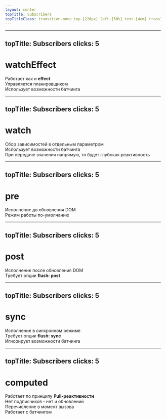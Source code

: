 ```yaml
---
layout: center
topTitle: Subscribers
topTitleClass: transition-none top-[220px] left-[50%] text-[4em] translate-x-[-50%]
---
```


---
topTitle: Subscribers
clicks: 5
---

<Timeline :steps="[{
  effectClasses: 'outline outline-2 outline-[#CCCCCC88]',
  schedulerClasses: '-blur-hidden outline-[#00000088]',
  batchClasses: '-blur-hidden outline-[#00000088]',
  exampleClasses: '',
}, {
  effectClasses: 'outline-[#00000088]',
  schedulerClasses: 'outline outline-2 outline-[#CCCCCC88]',
}, {
  schedulerClasses: 'outline-[#00000088]',
  batchClasses: 'outline outline-2 outline-[#CCCCCC88]',
}]" v-slot="t">

<h1 class="text-center">watchEffect</h1>

<div class="grid grid-cols-2 grid-rows-4 gap-[14px] grid-flow-col mt-12">
  <div class="item fx duration-400" :class="t.effectClasses">
    <div class="item-icon">
      <MaterialSymbolsContentCopyRounded/>
    </div>
    <div>
      Работает как и <strong>effect</strong>
    </div>
  </div>
  <div class="item fx duration-400" :class="t.schedulerClasses">
    <div class="item-icon">
      <UisSchedule/>
    </div>
    <div>
      Управляется планировщиком
    </div>
  </div>
  <div class="item fx duration-400" :class="t.batchClasses">
    <div class="item-icon">
      <UilBox/>
    </div>
    <div>
      Использует возможности батчинга
    </div>
  </div>
  <div class="item fx example row-span-4" :class="t.exampleClasses">
    
  </div>
</div>

</Timeline>

---
topTitle: Subscribers
clicks: 5
---

<Timeline :steps="[{
  effectClasses: 'outline outline-2 outline-[#CCCCCC88]',
  schedulerClasses: '-blur-hidden outline-[#00000088]',
  batchClasses: '-blur-hidden outline-[#00000088]',
  exampleClasses: '',
}, {
  effectClasses: 'outline-[#00000088]',
  schedulerClasses: 'outline outline-2 outline-[#CCCCCC88]',
}, {
  schedulerClasses: 'outline-[#00000088]',
  batchClasses: 'outline outline-2 outline-[#CCCCCC88]',
}]" v-slot="t">

<h1 class="text-center">watch</h1>

<div class="grid grid-cols-2 grid-rows-4 gap-[14px] grid-flow-col mt-12">
  <div class="item fx duration-400" :class="t.effectClasses">
    <div class="item-icon">
      <MaterialSymbolsContentCopyRounded/>
    </div>
    <div>
      Сбор зависимостей в отдельным параметром
    </div>
  </div>
  <div class="item fx duration-400" :class="t.schedulerClasses">
    <div class="item-icon">
      <UilBox/>
    </div>
    <div>
      Использует возможности батчинга
    </div>
  </div>
  <div class="item fx duration-400" :class="t.batchClasses">
    <div class="item-icon">
      <MaterialSymbolsArrowSplit/>
    </div>
    <div>
      При передаче значения напрямую, то будет глубокая реактивность
    </div>
  </div>
  <div class="item fx example row-span-4" :class="t.exampleClasses">
    
  </div>
</div>

</Timeline>

---
topTitle: Subscribers
clicks: 5
---

<Timeline :steps="[{
  domClasses: 'outline outline-2 outline-[#CCCCCC88]',
  defaultClasses: '-blur-hidden outline-[#00000088]',
  exampleClasses: '',
}, {
  domClasses: 'outline-[#00000088]',
  defaultClasses: 'outline outline-2 outline-[#CCCCCC88]',
}]" v-slot="t">

<h1 class="text-center">pre</h1>

<div class="grid grid-cols-2 grid-rows-4 gap-[14px] grid-flow-col mt-12">
  <div class="item fx duration-400" :class="t.domClasses">
    <div class="item-icon">
      <MaterialSymbolsContentCopyRounded/>
    </div>
    <div>
      Исполнение до обновления DOM
    </div>
  </div>
  <div class="item fx duration-400" :class="t.defaultClasses">
    <div class="item-icon">
      <UisSchedule/>
    </div>
    <div>
      Режим работы по-умолчанию
    </div>
  </div>
  <div class="item fx example row-span-4" :class="t.exampleClasses">
    
  </div>
</div>

</Timeline>

---
topTitle: Subscribers
clicks: 5
---

<Timeline :steps="[{
  afterClasses: 'outline outline-2 outline-[#CCCCCC88]',
  postClasses: '-blur-hidden outline-[#00000088]',
  exampleClasses: '',
}, {
  afterClasses: 'outline-[#00000088]',
  postClasses: 'outline outline-2 outline-[#CCCCCC88]',
}]" v-slot="t">

<h1 class="text-center">post</h1>

<div class="grid grid-cols-2 grid-rows-4 gap-[14px] grid-flow-col mt-12">
  <div class="item fx duration-400" :class="t.afterClasses">
    <div class="item-icon">
      <MaterialSymbolsContentCopyRounded/>
    </div>
    <div>
      Исполнение после обновления DOM
    </div>
  </div>
  <div class="item fx duration-400" :class="t.postClasses">
    <div class="item-icon">
      <UisSchedule/>
    </div>
    <div>
      Требует опции <strong>flush: post</strong>
    </div>
  </div>
  <div class="item fx example row-span-4" :class="t.exampleClasses">
    
  </div>
</div>

</Timeline>

---
topTitle: Subscribers
clicks: 5
---

<Timeline :steps="[{
  syncClasses: 'outline outline-2 outline-[#CCCCCC88]',
  optionClasses: '-blur-hidden outline-[#00000088]',
  batchClasses: '-blur-hidden outline-[#00000088]',
  exampleClasses: '',
}, {
  syncClasses: 'outline-[#00000088]',
  optionClasses: 'outline outline-2 outline-[#CCCCCC88]',
}, {
  optionClasses: 'outline-[#00000088]',
  batchClasses: 'outline outline-2 outline-[#CCCCCC88]',
}]" v-slot="t">

<h1 class="text-center">sync</h1>

<div class="grid grid-cols-2 grid-rows-4 gap-[14px] grid-flow-col mt-12">
  <div class="item fx duration-400" :class="t.syncClasses">
    <div class="item-icon">
      <MaterialSymbolsContentCopyRounded/>
    </div>
    <div>
      Исполнение в синхронном режиме
    </div>
  </div>
  <div class="item fx duration-400" :class="t.optionClasses">
    <div class="item-icon">
      <UisSchedule/>
    </div>
    <div>
      Требует опции <strong>flush: sync</strong>
    </div>
  </div>
  <div class="item fx duration-400" :class="t.batchClasses">
    <div class="item-icon">
      <UisSchedule/>
    </div>
    <div>
      Игнорирует возможности батчинга
    </div>
  </div>
  <div class="item fx example row-span-4" :class="t.exampleClasses">
    
  </div>
</div>

</Timeline>

---
topTitle: Subscribers
clicks: 5
---

<Timeline :steps="[{
  pullClasses: 'outline outline-2 outline-[#CCCCCC88]',
  noSubsClasses: '-blur-hidden outline-[#00000088]',
  callClasses: '-blur-hidden outline-[#00000088]',
  batchClasses: '-blur-hidden outline-[#00000088]',
  exampleClasses: '',
}, {
  pullClasses: 'outline-[#00000088]',
  noSubsClasses: 'outline outline-2 outline-[#CCCCCC88]',
}, {
  noSubsClasses: 'outline-[#00000088]',
  callClasses: 'outline outline-2 outline-[#CCCCCC88]',
}, {
  callClasses: 'outline-[#00000088]',
  batchClasses: 'outline outline-2 outline-[#CCCCCC88]',
}]" v-slot="t">

<h1 class="text-center">computed</h1>

<div class="grid grid-cols-2 grid-rows-4 gap-[14px] grid-flow-col mt-12">
  <div class="item fx duration-400" :class="t.pullClasses">
    <div class="item-icon">
      <UilBox/>
    </div>
    <div>
      Работает по принципу <strong>Pull-реактивности</strong>
    </div>
  </div>
  <div class="item fx duration-400" :class="t.noSubsClasses">
    <div class="item-icon">
      <UilBox/>
    </div>
    <div>
      Нет подписчиков - нет и обновлений
    </div>
  </div>
  <div class="item fx duration-400" :class="t.callClasses">
    <div class="item-icon">
      <UisSchedule/>
    </div>
    <div>
      Перечисление в момент вызова
    </div>
  </div>
  <div class="item fx duration-400" :class="t.batchClasses">
    <div class="item-icon">
      <UilBox/>
    </div>
    <div>
      Работает с батчингом
    </div>
  </div>
  <div class="item fx example row-span-4" :class="t.exampleClasses">
    
  </div>
</div>

</Timeline>
